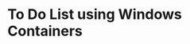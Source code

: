﻿<meta http-equiv='Content-Type' content='text/html; charset=utf-8' />

# To Do List using Windows Containers #